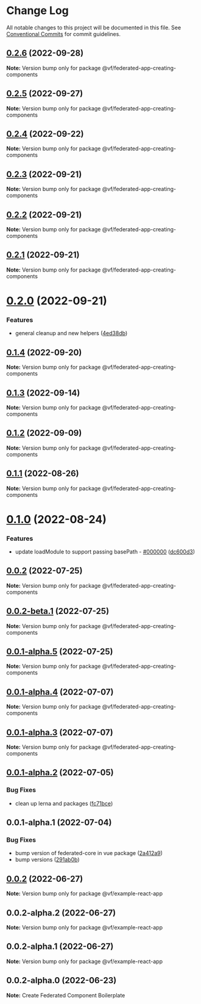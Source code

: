 # Change Log

All notable changes to this project will be documented in this file.
See [Conventional Commits](https://conventionalcommits.org) for commit guidelines.

## [0.2.6](https://vfuk-digital.visualstudio.com/Digital/_git/lib-web-federation-utils/compare/@vf/federated-app-creating-components@0.2.5...@vf/federated-app-creating-components@0.2.6) (2022-09-28)

**Note:** Version bump only for package @vf/federated-app-creating-components





## [0.2.5](https://vfuk-digital.visualstudio.com/Digital/_git/lib-web-federation-utils/compare/@vf/federated-app-creating-components@0.2.4...@vf/federated-app-creating-components@0.2.5) (2022-09-27)

**Note:** Version bump only for package @vf/federated-app-creating-components





## [0.2.4](https://vfuk-digital.visualstudio.com/Digital/_git/lib-web-federation-utils/compare/@vf/federated-app-creating-components@0.2.3...@vf/federated-app-creating-components@0.2.4) (2022-09-22)

**Note:** Version bump only for package @vf/federated-app-creating-components





## [0.2.3](https://vfuk-digital.visualstudio.com/Digital/_git/lib-web-federation-utils/compare/@vf/federated-app-creating-components@0.2.2...@vf/federated-app-creating-components@0.2.3) (2022-09-21)

**Note:** Version bump only for package @vf/federated-app-creating-components





## [0.2.2](https://vfuk-digital.visualstudio.com/Digital/_git/lib-web-federation-utils/compare/@vf/federated-app-creating-components@0.2.1...@vf/federated-app-creating-components@0.2.2) (2022-09-21)

**Note:** Version bump only for package @vf/federated-app-creating-components





## [0.2.1](https://vfuk-digital.visualstudio.com/Digital/_git/lib-web-federation-utils/compare/@vf/federated-app-creating-components@0.2.0...@vf/federated-app-creating-components@0.2.1) (2022-09-21)

**Note:** Version bump only for package @vf/federated-app-creating-components





# [0.2.0](https://vfuk-digital.visualstudio.com/Digital/_git/lib-web-federation-utils/compare/@vf/federated-app-creating-components@0.1.4...@vf/federated-app-creating-components@0.2.0) (2022-09-21)


### Features

* general cleanup and new helpers ([4ed38db](https://vfuk-digital.visualstudio.com/Digital/_git/lib-web-federation-utils/commits/4ed38db296f26f37b6f81fca04c7034488013ea4))





## [0.1.4](https://vfuk-digital.visualstudio.com/Digital/_git/lib-web-federation-utils/compare/@vf/federated-app-creating-components@0.1.3...@vf/federated-app-creating-components@0.1.4) (2022-09-20)

**Note:** Version bump only for package @vf/federated-app-creating-components





## [0.1.3](https://vfuk-digital.visualstudio.com/Digital/_git/lib-web-federation-utils/compare/@vf/federated-app-creating-components@0.1.2...@vf/federated-app-creating-components@0.1.3) (2022-09-14)

**Note:** Version bump only for package @vf/federated-app-creating-components





## [0.1.2](https://vfuk-digital.visualstudio.com/Digital/_git/lib-web-federation-utils/compare/@vf/federated-app-creating-components@0.1.1...@vf/federated-app-creating-components@0.1.2) (2022-09-09)

**Note:** Version bump only for package @vf/federated-app-creating-components





## [0.1.1](https://vfuk-digital.visualstudio.com/Digital/_git/lib-web-federation-utils/compare/@vf/federated-app-creating-components@0.1.0...@vf/federated-app-creating-components@0.1.1) (2022-08-26)

**Note:** Version bump only for package @vf/federated-app-creating-components





# [0.1.0](https://vfuk-digital.visualstudio.com/Digital/_git/lib-web-federation-utils/compare/@vf/federated-app-creating-components@0.0.2...@vf/federated-app-creating-components@0.1.0) (2022-08-24)


### Features

* update loadModule to support passing basePath - [#000000](https://vfuk-digital.visualstudio.com/Digital/_git/lib-web-federation-utils/issues/000000) ([dc600d3](https://vfuk-digital.visualstudio.com/Digital/_git/lib-web-federation-utils/commits/dc600d3318c8d2de11f5886b0e99d9a8604bc3da))





## [0.0.2](https://vfuk-digital.visualstudio.com/Digital/_git/lib-web-federation-utils/compare/@vf/federated-app-creating-components@0.0.1-alpha.2...@vf/federated-app-creating-components@0.0.2) (2022-07-25)

**Note:** Version bump only for package @vf/federated-app-creating-components





## [0.0.2-beta.1](https://vfuk-digital.visualstudio.com/Digital/_git/lib-web-federation-utils/compare/@vf/federated-app-creating-components@0.0.1-alpha.4...@vf/federated-app-creating-components@0.0.2-beta.1) (2022-07-25)

**Note:** Version bump only for package @vf/federated-app-creating-components





## [0.0.1-alpha.5](https://dev.azure.com/vfuk-digital/Digital/_git/lib-web-federation-utils/compare/@vf/federated-app-creating-components@0.0.1-alpha.4...@vf/federated-app-creating-components@0.0.1-alpha.5) (2022-07-25)

**Note:** Version bump only for package @vf/federated-app-creating-components





## [0.0.1-alpha.4](https://vfuk-digital.visualstudio.com/Digital/_git/lib-web-federation-utils/compare/@vf/federated-app-creating-components@0.0.1-alpha.3...@vf/federated-app-creating-components@0.0.1-alpha.4) (2022-07-07)

**Note:** Version bump only for package @vf/federated-app-creating-components





## [0.0.1-alpha.3](https://vfuk-digital.visualstudio.com/Digital/_git/lib-web-federation-utils/compare/@vf/federated-app-creating-components@0.0.1-alpha.2...@vf/federated-app-creating-components@0.0.1-alpha.3) (2022-07-07)

**Note:** Version bump only for package @vf/federated-app-creating-components





## [0.0.1-alpha.2](https://vfuk-digital.visualstudio.com/Digital/_git/lib-web-federation-utils/compare/@vf/federated-app-creating-components@0.0.1-alpha.1...@vf/federated-app-creating-components@0.0.1-alpha.2) (2022-07-05)


### Bug Fixes

* clean up lerna and packages ([fc71bce](https://vfuk-digital.visualstudio.com/Digital/_git/lib-web-federation-utils/commits/fc71bceea2880b9d479d95903c6eea67fc2ee27f))





## 0.0.1-alpha.1 (2022-07-04)


### Bug Fixes

* bump version of federated-core in vue package ([2a412a9](https://vfuk-digital.visualstudio.com/Digital/_git/lib-web-federation-utils/commits/2a412a902cc03f306c6d92359ade443b276cee7c))
* bump versions ([291ab0b](https://vfuk-digital.visualstudio.com/Digital/_git/lib-web-federation-utils/commits/291ab0baf7d61d80547fdef3342d603a6abe5867))





## [0.0.2](https://vfuk-digital.visualstudio.com/Digital/_git/lib-web-federation-utils/compare/@vf/example-react-app@0.0.2-alpha.2...@vf/example-react-app@0.0.2) (2022-06-27)

**Note:** Version bump only for package @vf/example-react-app

## 0.0.2-alpha.2 (2022-06-27)

**Note:** Version bump only for package @vf/example-react-app

## 0.0.2-alpha.1 (2022-06-27)

**Note:** Version bump only for package @vf/example-react-app

## 0.0.2-alpha.0 (2022-06-23)

**Note:** Create Federated Component Boilerplate
